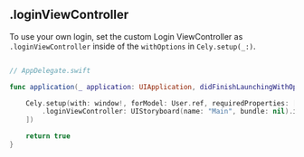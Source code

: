 ## .loginViewController

To use your own login, set the custom Login ViewController as `.loginViewController` inside of the `withOptions` in `Cely.setup(_:)`.


```swift

// AppDelegate.swift

func application(_ application: UIApplication, didFinishLaunchingWithOptions launchOptions: [UIApplicationLaunchOptionsKey: Any]?) -> Bool {

    Cely.setup(with: window!, forModel: User.ref, requiredProperties: [.token], withOptions: [
        .loginViewController: UIStoryboard(name: "Main", bundle: nil).instantiateViewController(withIdentifier: "LoginViewController")
    ])

    return true
}

```
